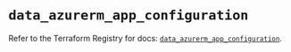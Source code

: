 # `data_azurerm_app_configuration`

Refer to the Terraform Registry for docs: [`data_azurerm_app_configuration`](https://registry.terraform.io/providers/hashicorp/azurerm/4.8.0/docs/data-sources/app_configuration).
